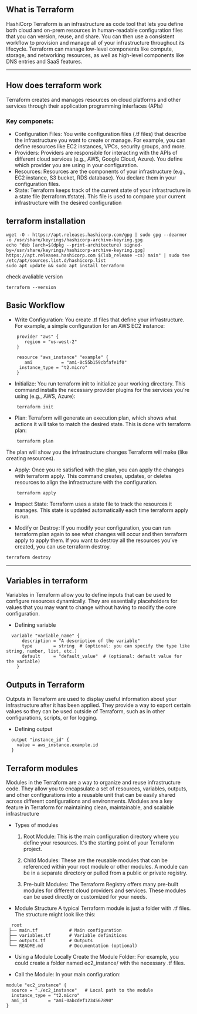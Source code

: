 ## What is Terraform 
HashiCorp Terraform is an infrastructure as code tool that lets you define both cloud and on-prem resources in human-readable configuration files that you can version, reuse, and share. You can then use a consistent workflow to provision and manage all of your infrastructure throughout its lifecycle. Terraform can manage low-level components like compute, storage, and networking resources, as well as high-level components like DNS entries and SaaS features.

---
## How does terraform work 
Terraform creates and manages resources on cloud platforms and other services through their application programming interfaces (APIs)
### Key componets: 
* Configuration Files:
You write configuration files (.tf files) that describe the infrastructure you want to create or manage. For example, you can define resources like EC2 instances, VPCs, security groups, and more.
* Providers:
Providers are responsible for interacting with the APIs of different cloud services (e.g., AWS, Google Cloud, Azure). You define which provider you are using in your configuration.
* Resources:
Resources are the components of your infrastructure (e.g., EC2 instance, S3 bucket, RDS database). You declare them in your configuration files.
* State:
Terraform keeps track of the current state of your infrastructure in a state file (terraform.tfstate). This file is used to compare your current infrastructure with the desired configuration

## terraform installation 
```
wget -O - https://apt.releases.hashicorp.com/gpg | sudo gpg --dearmor -o /usr/share/keyrings/hashicorp-archive-keyring.gpg
echo "deb [arch=$(dpkg --print-architecture) signed-by=/usr/share/keyrings/hashicorp-archive-keyring.gpg] https://apt.releases.hashicorp.com $(lsb_release -cs) main" | sudo tee /etc/apt/sources.list.d/hashicorp.list
sudo apt update && sudo apt install terraform
```
check avaliable version 
```
terraform --version
``` 
## Basic Workflow
* Write Configuration:
You create .tf files that define your infrastructure. For example, a simple configuration for an AWS EC2 instance:
```
    provider "aws" {
       region = "us-west-2"
    }
  
    resource "aws_instance" "example" {
       ami           = "ami-0c55b159cbfafe1f0"
     instance_type = "t2.micro"
    }
```
* Initialize:
You run terraform init to initialize your working directory. This command installs the necessary provider plugins for the services you're using (e.g., AWS, Azure):
```
    terraform init
```
* Plan:
Terraform will generate an execution plan, which shows what actions it will take to match the desired state. This is done with terraform plan:
```
    terraform plan
```
The plan will show you the infrastructure changes Terraform will make (like creating resources).

* Apply:
Once you re satisfied with the plan, you can apply the changes with terraform apply. This command creates, updates, or deletes resources to align the infrastructure with the configuration.
```
    terraform apply
```
* Inspect State:
Terraform uses a state file to track the resources it manages. This state is updated automatically each time terraform apply is run.

* Modify or Destroy:
If you modify your configuration, you can run terraform plan again to see what changes will occur and then terraform apply to apply them.
If you want to destroy all the resources you’ve created, you can use terraform destroy.
```
terraform destroy
 ```
---
## Variables in terraform
Variables in Terraform allow you to define inputs that can be used to configure resources dynamically. They are essentially placeholders for values that you may want to change without having to modify the core configuration.

* Defining variable 
```
  variable "variable_name" {
      description = "A description of the variable"
      type        = string  # (optional: you can specify the type like string, number, list, etc.)
      default     = "default_value"  # (optional: default value for the variable)
    }
```

## Outputs in Terraform
Outputs in Terraform are used to display useful information about your infrastructure after it has been applied. They provide a way to export certain values so they can be used outside of Terraform, such as in other configurations, scripts, or for logging.

* Defining output
```
  output "instance_id" {
    value = aws_instance.example.id
  }
```
## Terraform modules 
Modules in the Terraform are a way to organize and reuse infrastructure code. They allow you to encapsulate a set of resources, variables, outputs, and other configurations into a reusable unit that can be easily shared across different configurations and environments. Modules are a key feature in Terraform for maintaining clean, maintainable, and scalable infrastructure

* Types of modules
  1. Root Module: This is the main configuration directory where you define your resources. It's the starting point of your Terraform project.

  2. Child Modules: These are the reusable modules that can be referenced within your root module or other modules. A module can be in a separate directory or         pulled from a public or private registry.
  
  3. Pre-built Modules: The Terraform Registry offers many pre-built modules for different cloud providers and services. These modules can be used directly or         customized for your needs. 
* Module Structure
  A typical Terraform module is just a folder with .tf files. The structure might look like this:
```
  root
 ├── main.tf            # Main configuration
 ├── variables.tf       # Variable definitions
 ├── outputs.tf         # Outputs
 └── README.md          # Documentation (optional)
```
* Using a Module Locally
Create the Module Folder:
For example, you could create a folder named ec2_instance/ with the necessary .tf files.

* Call the Module: In your main configuration:
```
module "ec2_instance" {
  source = "./ec2_instance"   # Local path to the module
  instance_type = "t2.micro"
  ami_id        = "ami-0abcdef1234567890"
}
```
